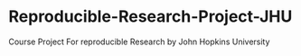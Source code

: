 # Reproducible-Research-Project-JHU
Course Project For reproducible Research by John Hopkins University
